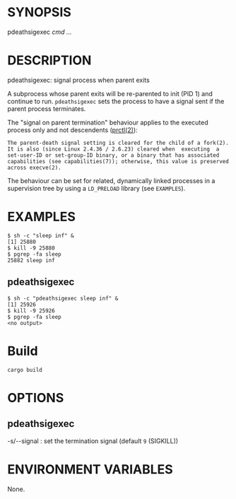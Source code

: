 # SYNOPSIS

pdeathsigexec *cmd* *...*

# DESCRIPTION

pdeathsigexec: signal process when parent exits

A subprocess whose parent exits will be re-parented to init (PID 1)
and continue to run. `pdeathsigexec` sets the process to have a signal
sent if the parent process terminates.

The "signal on parent termination" behaviour applies
to the executed process only and not descendents
([prctl(2)](https://man7.org/linux/man-pages/man2/prctl.2.html)):

```
The parent-death signal setting is cleared for the child of a fork(2).
It is also (since Linux 2.4.36 / 2.6.23) cleared when  executing  a
set-user-ID or set-group-ID binary, or a binary that has associated
capabilities (see capabilities(7)); otherwise, this value is preserved
across execve(2).
```

The behaviour can be set for related, dynamically linked processes in
a supervision tree by using a `LD_PRELOAD` library (see `EXAMPLES`).

# EXAMPLES

```
$ sh -c "sleep inf" &
[1] 25880
$ kill -9 25880
$ pgrep -fa sleep
25882 sleep inf
```

## pdeathsigexec

```
$ sh -c "pdeathsigexec sleep inf" &
[1] 25926
$ kill -9 25926
$ pgrep -fa sleep
<no output>
```

# Build

```
cargo build
```

# OPTIONS

## pdeathsigexec

-s/--signal
: set the termination signal (default `9` (SIGKILL))

# ENVIRONMENT VARIABLES

None.
